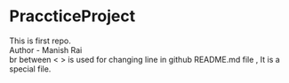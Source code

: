 # PraccticeProject
This is first repo.
<br>
Author - Manish Rai
<br>
br between < > is used for changing line in github README.md file , It is a special file.

